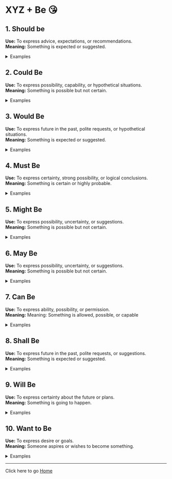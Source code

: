 # XYZ + Be 😘

## 1. Should be
**Use:** To express advice, expectations, or recommendations.<br>
**Meaning:** Something is expected or suggested.<br>

<details>
<summary>Examples</summary>

1. You should be polite to others. (Advice)<br>
(आपको दूसरों के प्रति विनम्र होना चाहिए.)<br>

2. The exam should be easy. (Expectation)<br>
(परीक्षा आसान होनी चाहिए.)<br>

3. The meeting should be over by now. (Expectation)<br>
(अब तक मीटिंग समाप्त हो चुकी होनी चाहिए.)<br>

3. The train should be here by now. (Expectation)<br>
(अब तक ट्रेन यहाँ पहुंच चुकी होनी चाहिए.)<br>

4. You should be careful while crossing the road. (Recommendation)<br>
(सड़क पार करते समय आपको सावधान रहना चाहिए.)<br>

5. This book should be helpful for your studies. (Suggestion)<br>
(यह पुस्तक आपके अध्ययन के लिए सहायक होनी चाहिए.)<br>
(यह पुस्तक आपके अध्ययन के लिए उपयोगी होगी।)<br>
</details>

## 2. Could Be
**Use:** To express possibility, capability, or hypothetical situations.<br>
**Meaning:** Something is possible but not certain.<br>
<details>
<summary>Examples</summary>

1. The train could be late. (Possibility)<br>
(ट्रेन देर से आ सकती है।)<br>

2. It could be sunny tomorrow. (Possibility)<br>
(कल सूर्य प्रकाशित हो सकता है।)<br>
(कल धूप खिल सकती है।)<br>

3. The movie could be interesting. (Possibility)<br>
(फिल्म रोचक हो सकती है।)<br>

4. The book could be useful. (Possibility)<br>
(पुस्तक उपयोगी हो सकती है।)<br>

5. The new software could be helpful. (Possibility)<br>
(नया सॉफ्टवेयर सहायक हो सकता है।)<br>

6. The new employee could be a good fit for the job. (Possibility)<br>
(नया कर्मचारी नौकरी के लिए उपयुक्त हो सकता है।)<br>

7. The new restaurant could be expensive. (Possibility)<br>
(नया रेस्तरां महंगा हो सकता है।)<br>

8. The new project could be challenging. (Possibility)<br>
(नया परियोजना चुनौतीपूर्ण हो सकता है।)<br>

9. The new course could be interesting. (Possibility)<br>
(नया पाठ्यक्रम रोचक हो सकता है।)<br>

10. The new movie could be a hit. (Possibility)<br>
(नई फिल्म हिट हो सकती है।)<br>

11. The new book could be a bestseller. (Possibility)<br>
(नई पुस्तक बेस्टसेलर हो सकती है।)<br>

12. The new product could be a game-changer. (Possibility)<br>
(नया उत्पाद खेल बदलने वाला हो सकता है।)<br>

13. The new technology could be revolutionary. (Possibility)<br>
(नई प्रौद्योगिकी क्रांतिकारी हो सकती है।)<br>

14. This task could be done faster with the right tools. (Capability)<br>
(इस कार्य को सही उपकरणों के साथ तेजी से किया जा सकता है।)<br>
15. If I had more time, I could be a better painter. (Hypothetical)
(अगर मेरे पास अधिक समय होता, तो मैं एक बेहतर चित्रकार हो सकता था।)<br>
</details>


## 3. Would Be
**Use:** To express future in the past, polite requests, or hypothetical situations.<br>
**Meaning:** Something is expected or suggested.<br>

<details>
<summary>Examples</summary>

1.  I thought the train would be late. (Future in the past)<br>
(मुझे लगा कि ट्रेन देर से आएगी।)<br>

2. I knew the movie would be interesting. (Future in the past)<br>
(मुझे पता था कि फिल्म रोचक होगी।)<br>

3. I was sure the book would be useful. (Future in the past)<br>
(मुझे यकीन था कि पुस्तक उपयोगी होगी।)<br>

4. I was confident the new software would be helpful. (Future in the past)<br>
(मुझे विश्वास था कि नया सॉफ्टवेयर सहायक होगा।)<br>

5. I was hopeful the new employee would be a good fit for the job. (Future in the past)<br>
(मुझे आशा थी कि नया कर्मचारी नौकरी के लिए उपयुक्त होगा।)<br>
</details>

## 4. Must Be
**Use:** To express certainty, strong possibility, or logical conclusions.<br>
**Meaning:** Something is certain or highly probable.<br>

<details>
<summary>Examples</summary>

1.  The train must be late. (Certainty)<br>
(ट्रेन देर से आएगी।)<br>

2. It must be sunny tomorrow. (Certainty)<br>
(कल सूर्य प्रकाशित होगा।)<br>
(कल धूप खिलेगी।)<br>

3. The movie must be interesting. (Certainty)<br>
(फिल्म रोचक होगी।)<br>

4. The book must be useful. (Certainty)<br>
(पुस्तक उपयोगी होगी।)<br>
</details>

## 5. Might Be

**Use:** To express possibility, uncertainty, or suggestions.<br>
**Meaning:** Something is possible but not certain.<br>

<details>
<summary>Examples</summary>

1. The train might be late. (Possibility)<br>
(ट्रेन देर से आ सकती है।)<br>

2. It might be sunny tomorrow. (Possibility)<br>
(कल सूर्य प्रकाशित हो सकता है।)<br>
(कल धूप खिल सकती है।)<br>

3. The movie might be interesting. (Possibility)<br>
(फिल्म रोचक हो सकती है।)<br>

4. The book might be useful. (Possibility)<br>
(पुस्तक उपयोगी हो सकती है।)<br>

5. The new software might be helpful. (Possibility)<br>
(नया सॉफ्टवेयर सहायक हो सकता है।)<br>

</details>

## 6. May Be

**Use:** To express possibility, uncertainty, or suggestions.<br>
**Meaning:** Something is possible but not certain.<br>

<details>
<summary>Examples</summary>

1. The train may be late. (Possibility)<br>
(ट्रेन देर से आ सकती है।)<br>

2. It may be sunny tomorrow. (Possibility)<br>
(कल सूर्य प्रकाशित हो सकता है।)<br>
(कल धूप खिल सकती है।)<br>

3. The movie may be interesting. (Possibility)<br>
(फिल्म रोचक हो सकती है।)<br>

4. The book may be useful. (Possibility)<br>
(पुस्तक उपयोगी हो सकती है।)<br>

</details>


## 7. Can Be

**Use:** To express ability, possibility, or permission.<br>
**Meaning:** Meaning: Something is allowed, possible, or capable<br>

<details>
<summary>Examples</summary>

1. The train can be late. (Possibility)<br>
(ट्रेन देर से आ सकती है।)<br>

2. Learning English can be fun if you practice daily. (Possibility)<br>
(यदि आप रोजाना अभ्यास करते हैं, तो अंग्रेजी सीखना मजेदार हो सकता है।)<br>

3. The movie can be interesting. (Possibility)<br>
(फिल्म रोचक हो सकती है।)<br>

4. Mistakes can be fixed with effort. (Ability)<br>
(गलतियों को प्रयास के साथ ठीक किया जा सकता है।)<br>

5. This park can be used for picnics. (Permission)<br>
(इस पार्क का पिकनिक के लिए उपयोग किया जा सकता है।)<br>

</details>


## 8. Shall Be

**Use:** To express future in the past, polite requests, or suggestions.<br>
**Meaning:** Something is expected or suggested.<br>

<details>
<summary>Examples</summary>

1. I thought the train shall be late. (Future in the past)<br>
(मुझे लगा कि ट्रेन देर से आएगी।)<br>

2. I knew the movie shall be interesting. (Future in the past)<br>
(मुझे पता था कि फिल्म रोचक होगी।)<br>
</details>

## 9. Will Be

**Use:** To express certainty about the future or plans.<br>
**Meaning:** Something is going to happen.<br>

<details>
<summary>Examples</summary>

1. You will be a great programmer one day. (Certainty)<br>
(एक दिन आप एक महान प्रोग्रामर होंगे।)<br>

2. This project will be completed by tomorrow. (Future Plan)<br>
(यह परियोजना कल तक पूरी हो जाएगी।)<br>

3. The movie will be amazing based on the trailer. (Prediction)<br>
(ट्रेलर के आधार पर फिल्म अद्भुत होगी।)<br>

</details>


## 10. Want to Be

**Use:** To express desire or goals.<br>
**Meaning:** Someone aspires or wishes to become something.<br>

<details>
<summary>Examples</summary>

1. I want to be a doctor. (Desire)<br>
(मैं डॉक्टर बनना चाहता हूँ।)<br>

2. I want to be a full-stack developer. (Desire)<br>
(मैं एक फुल-स्टैक डेवलपर बनना चाहता हूँ।)<br>

3. I want to be a successful entrepreneur. (Desire)<br>
(मैं एक सफल उद्यमी बनना चाहता हूँ।)<br>

4. She wants to be an artist in the future. (Goal) <br>
(वह भविष्य में कलाकार बनना चाहती है।)<br>

5. He wants to be a good father. (Goal)<br>
(वह एक अच्छे पिता बनना चाहता है।)<br>

6. Do you want to be part of this project? (Desire for participation) <br>
(क्या आप इस परियोजना का हिस्सा बनना चाहेंगे?)<br>

</details>

---

Click here to go [Home](/courses/english/readme.md)